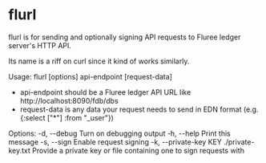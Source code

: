 # flurl

flurl is for sending and optionally signing API requests to Fluree ledger server's HTTP API.

Its name is a riff on curl since it kind of works similarly.

Usage: flurl [options] api-endpoint [request-data]
 - api-endpoint should be a Fluree ledger API URL like http://localhost:8090/fdb/dbs
 - request-data is any data your request needs to send in EDN format (e.g. {:select ["*"] :from "_user"})

Options:
  -d, --debug                               Turn on debugging output
  -h, --help                                Print this message
  -s, --sign                                Enable request signing
  -k, --private-key KEY  ./private-key.txt  Provide a private key or file containing one to sign requests with

